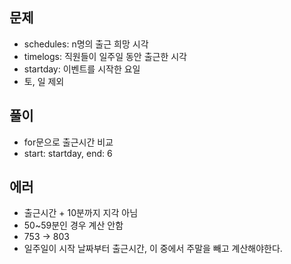 ## 문제
- schedules: n명의 출근 희망 시각
- timelogs: 직원들이 일주일 동안 출근한 시각
- startday: 이벤트를 시작한 요일
- 토, 일 제외

## 풀이
- for문으로 출근시간 비교
- start: startday, end: 6

## 에러
- 출근시간 + 10분까지 지각 아님
- 50~59분인 경우 계산 안함
- 753 -> 803
- 일주일이 시작 날짜부터 출근시간, 이 중에서 주말을 빼고 계산해야한다.
